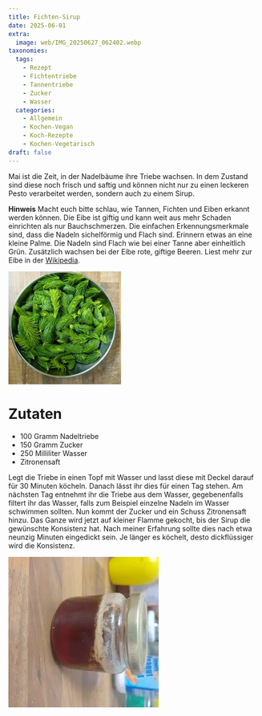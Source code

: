```yaml
---
title: Fichten-Sirup
date: 2025-06-01
extra:
  image: web/IMG_20250627_062402.webp
taxonomies:
  tags:
    - Rezept
    - Fichtentriebe
    - Tannentriebe
    - Zucker
    - Wasser
  categories:
    - Allgemein
    - Kochen-Vegan
    - Koch-Rezepte
    - Kochen-Vegetarisch
draft: false
---
```


Mai ist die Zeit, in der Nadelbäume ihre Triebe wachsen. In dem Zustand sind diese noch frisch und saftig und können nicht nur zu einen leckeren Pesto verarbeitet werden, sondern auch zu einem Sirup.

<!-- more -->

**Hinweis** Macht euch bitte schlau, wie Tannen, Fichten und Eiben erkannt werden können. Die Eibe ist giftig und kann weit aus mehr Schaden einrichten als nur Bauchschmerzen. Die einfachen Erkennungsmerkmale sind, dass die Nadeln sichelförmig und Flach sind. Erinnern etwas an eine kleine Palme. Die Nadeln sind Flach wie bei einer Tanne aber einheitlich Grün. Zusätzlich wachsen bei der Eibe rote, giftige Beeren. Liest mehr zur Eibe in der [Wikipedia](https://de.wikipedia.org/wiki/Europ%C3%A4ische_Eibe).

[![Eine metallische Schale mit Fichtentrieben](web/01-thumb.webp)](web/01.webp)

# Zutaten
* 100 Gramm Nadeltriebe
* 150 Gramm Zucker
* 250 Milliliter Wasser
* Zitronensaft

Legt die Triebe in einen Topf mit Wasser und lasst diese mit Deckel darauf für 30 Minuten köcheln. Danach lässt ihr dies für einen Tag stehen. 
Am nächsten Tag entnehmt ihr die Triebe aus dem Wasser, gegebenenfalls filtert ihr das Wasser, falls zum Beispiel einzelne Nadeln im Wasser schwimmen sollten.
Nun kommt der Zucker und ein Schuss Zitronensaft hinzu.
Das Ganze wird jetzt auf kleiner Flamme gekocht, bis der Sirup die gewünschte Konsistenz hat. 
Nach meiner Erfahrung sollte dies nach etwa neunzig Minuten eingedickt sein. Je länger es köchelt, desto dickflüssiger wird die Konsistenz.

[![Ein Glas mit Schraubverschluss, in dem sich eine rötliche Sirupflüssigkeit befindet](web/IMG_20250627_062402-thumb.webp)](web/IMG_20250627_062402.webp)
  
